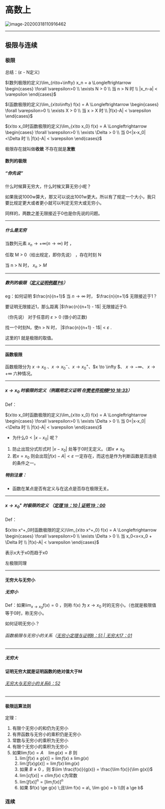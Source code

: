 # 高数上

![image-20200318110916462](C:\Users\hp\AppData\Roaming\Typora\typora-user-images\image-20200318110916462.png)

---

## 极限与连续

### 极限

总结：($\varepsilon$ - N定义)

$(数列极限的定义)\lim_{n\to+\infty} x_n = a \Longleftrightarrow \begin{cases} \forall \varepsilon>0 \\ \exists N > 0 \\ 当 n > N 时 \\ |x_n-a| < \varepsilon \end{cases}$ 

$(函数极限的定义)\lim_{x\to\infty} f(x) = A \Longleftrightarrow \begin{cases} \forall \varepsilon>0 \\ \exists X > 0 \\ 当 x > X 时 \\ |f(x)-A| < \varepsilon \end{cases}$

$(x\to x_0时函数极限的定义)\lim_{x\to x_0} f(x) = A \Longleftrightarrow \begin{cases} \forall \varepsilon>0 \\ \exists \Delta > 0 \\ 当 0<|x-x_0|<\Delta 时 \\ |f(x)-A| < \varepsilon \end{cases}$ 

极限存在就叫做**收敛** 不存在就是**发散**

#### 数列的极限

##### “你先说”

什么时候算无穷大，什么时候又算无穷小呢？

如果我说1000w算大，那又可以说出1001w更大。所以有了规定一个大小，我只要比规定更大或者更小就可以判定无穷大或无穷小。

同样的，两数之差无限接近于0也是你先说的问题。

---

##### 什么是无穷

当数列元素 $x_n\rightarrow+\infty(n\rightarrow\infty)$ 时 ，

任取 M > 0（给出规定，即你先说） ，存在时刻 N

当 n > N 时， $x_n > M$ 

------

##### 数列的极限（[定义证明例题 P6](https://www.bilibili.com/video/av18965449?p=6)）

eg：如何证明 $\frac{n}{n+1}$ 当 $n\rightarrow\infty$ 时， $\frac{n}{n+1}$ 无限接近于1？

要证明无限接近1，那么距离 |$\frac{n}{n+1} - 1$| 无限接近于0.

（你先说） 对于任意的 $\varepsilon > 0$ (很小的正数)

找一个时刻N，使n > N 时， |$\frac{n}{n+1} - 1$|  < $\varepsilon$ .

这里的1 就是极限的取值。

---

#### 函数极限

函数极限分为 $x \to x_0$ 、$x \to x^-_0$、$x \to x^+_0$、$x \to \infty $、 $x\to -\infty$、 $x\to +\infty$ 六种情况。

---

##### $x\to x_0$ 时极限的定义（例题用定义证明 在[樊老师视频P10 18:33](https://www.bilibili.com/video/av18965449?p=10)） 

Def：

$(x\to x_0时函数极限的定义)\lim_{x\to x_0} f(x) = A \Longleftrightarrow \begin{cases} \forall \varepsilon>0 \\ \exists \Delta > 0 \\ 当 0<|x-x_0|<\Delta 时 \\ |f(x)-A| < \varepsilon \end{cases}$ 

- 为什么$0<|x-x_0|$ 呢？

1. 防止出现分式形式时 $|x-x_0|$ 处等于0时无定义。（即$x\neq x_0$ 
2. 若$x = x_0$ 则会出现$|f(x) - A| < \varepsilon$ 一定存在，而这也是作为判断函数是否连续的条件之一。



##### 特别注意：

- 函数在某点是否有定义与在这点是否存在极限无关。

---

##### $x\to x^+_0$ 时极限的定义 （[定理 18：10 | 证明 19：00](https://www.bilibili.com/video/av18965449?p=11)

Def：

$(x\to x^+_0时函数极限的定义)\lim_{x\to x^+_0} f(x) = A \Longleftrightarrow \begin{cases} \forall \varepsilon>0 \\ \exists \Delta > 0 \\ 当 x_0<x<x_0 + \Delta 时 \\ |f(x)-A| < \varepsilon \end{cases}$ 

表示x大于x0而趋于x0

左极限同理



---

####  无穷大与无穷小

##### 无穷小

Def：如果$\lim_{x\to x_0}f(x) = 0$ ，则称 f(x) 为 $x \to x_0$ 时的无穷小。（也就是极限值等于0时，称无穷小。

如何证明无穷小？

###### 函数极限与无穷小的关系（[无穷小定理与证明8：51 | 无穷大17：01](https://www.bilibili.com/video/av18965449?p=13) 

---

##### 无穷大

**证明无穷大就是证明函数的绝对值大于M**

###### [无穷大与无穷小的关系6：52](https://www.bilibili.com/video/av18965449?p=14)

---

#### 极限运算法则

定理：

1. 有限个无穷小的和仍为无穷小
2. 有界函数与无穷小的乘积仍是无穷小
3. 常数与无穷小的乘积为无穷小
4. 有限个无穷小的乘积为无穷小
5. 如果$\lim f(x) = A \quad \lim g(x) = B$ 则
   1. $\lim [f(x) \pm g(x)] = \lim f(x) \pm \lim g(x)$
   2. $\lim [f(x) g(x)] = \lim f(x) \,\lim g(x)$
   3. 如果 $B\ne0$ ，则 $\lim \frac{f(x)}{g(x)} = \frac{\lim f(x)}{\lim g(x)}$
   4. $\lim [cf(x)] = c\lim f(x)$ c为常数
   5. $\lim[f(x)]^n = [\lim f(x)]^n$ 
   6. 如果 $f(x) \ge g(x) \;且\lim f(x) = a\, \lim g(x) = b \\则 a \ge b$ 

### 连续


